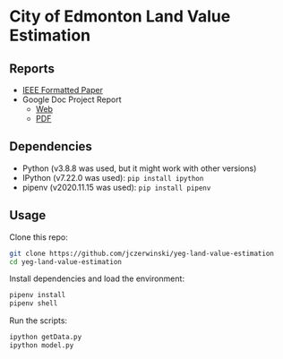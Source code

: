 # City of Edmonton Land Value Estimation

## Reports
 - [IEEE Formatted Paper](paper.pdf)
 - Google Doc Project Report
   - [Web](https://docs.google.com/document/d/1xmQWSsDa5OCwl9u7ln4yNPeCYkE5dnOUOrxTHfczDYc/edit?usp=sharing)
   - [PDF](project-report.pdf)

## Dependencies

 - Python (v3.8.8 was used, but it might work with other versions)
 - IPython (v7.22.0 was used): `pip install ipython`
 - pipenv (v2020.11.15 was used): `pip install pipenv`

## Usage

Clone this repo:

```sh
git clone https://github.com/jczerwinski/yeg-land-value-estimation
cd yeg-land-value-estimation
```

Install dependencies and load the environment:

```sh
pipenv install
pipenv shell
```

Run the scripts:

```sh
ipython getData.py
ipython model.py
```
